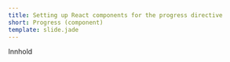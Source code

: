 ```yaml
---
title: Setting up React components for the progress directive
short: Progress (component)
template: slide.jade
---
```


Innhold